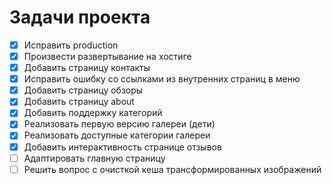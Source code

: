 Задачи проекта
=======

 - [x] Исправить production
 - [x] Произвести развертывание на хостиге
 - [x] Добавить страницу контакты
 - [x] Исправить ошибку со ссылками из внутренних страниц в меню
 - [x] Добавить страницу обзоры
 - [x] Добавить страницу about
 - [x] Добавить поддержку категорий
 - [x] Реализовать первую версию галереи (дети)
 - [x] Реализовать доступные категории галереи
 - [x] Добавить интерактивность странице отзывов
 - [ ] Адаптировать главную страницу
 - [ ] Решить вопрос с очисткой кеша трансформированных изображений
